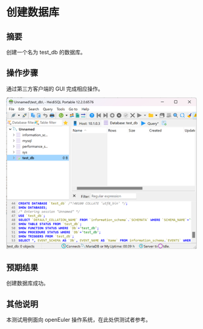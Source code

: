 # 创建数据库

## 摘要

创建一个名为 test_db 的数据库。

## 操作步骤

通过第三方客户端的 GUI 完成相应操作。

![创建数据库2-1](./img/创建数据库2-1.png)

## 预期结果

创建数据库成功。

## 其他说明

本测试用例面向 openEuler 操作系统，在此处供测试者参考。
